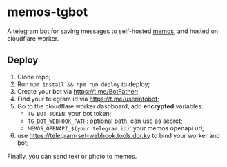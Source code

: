 # memos-tgbot

A telegram bot for saving messages to self-hosted [memos](https://github.com/usememos/memos), and hosted on cloudflare worker.

## Deploy

1. Clone repo;
1. Run `npm install && npm run deploy` to deploy;
1. Create your bot via https://t.me/BotFather;
1. Find your telegram id via https://t.me/userinfobot;
1. Go to the cloudflare worker dashboard, add **encrypted** variables:
    - `TG_BOT_TOKEN`: your bot token;
    - `TG_BOT_WEBHOOK_PATH`: optional path, can use as secret;
    - `MEMOS_OPENAPI_$(your telegram id)`: your memos openapi url;
1. use https://telegram-set-webhook.tools.dor.ky to bind your worker and bot;

Finally, you can send text or photo to memos.
